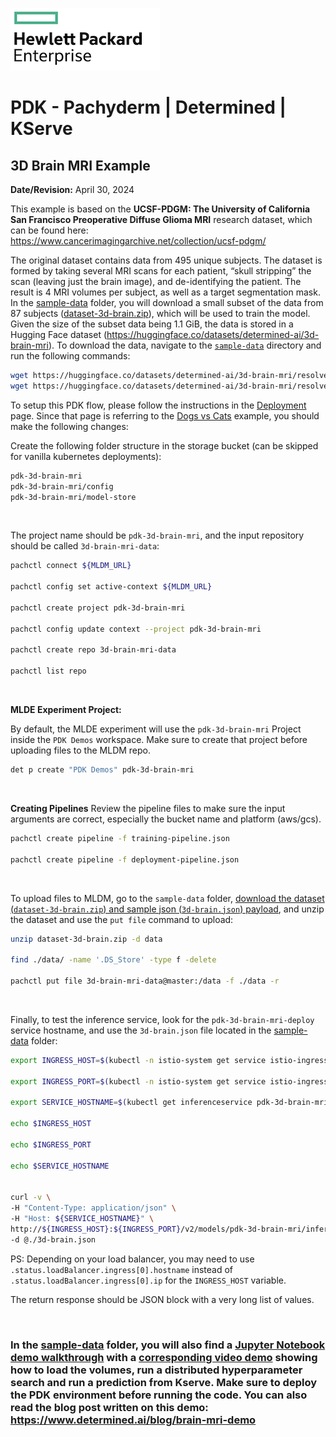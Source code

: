 ![alt text][hpe_logo]

[hpe_logo]: ../../deploy/images/hpe_logo.png "HPE Logo"

# PDK - Pachyderm | Determined | KServe
## 3D Brain MRI Example
**Date/Revision:** April 30, 2024

This example is based on the **UCSF-PDGM: The University of California San Francisco Preoperative Diffuse Glioma MRI** research dataset, which can be found here:<br/>
https://www.cancerimagingarchive.net/collection/ucsf-pdgm/

The original dataset contains data from 495 unique subjects. The dataset is formed by taking several MRI scans for each patient, “skull stripping” the scan (leaving just the brain image), and de-identifying the patient. The result is 4 MRI volumes per subject, as well as a target segmentation mask. In the [sample-data](./sample-data/) folder, you will download a small subset of the data from 87 subjects ([dataset-3d-brain.zip](./sample-data/dataset-3d-brain.zip)), which will be used to train the model. Given the size of the subset data being 1.1 GiB, the data is stored in a Hugging Face dataset (https://huggingface.co/datasets/determined-ai/3d-brain-mri). To download the data, navigate to the [`sample-data`](sample-data) directory and run the following commands:

```bash
wget https://huggingface.co/datasets/determined-ai/3d-brain-mri/resolve/main/dataset-3d-brain.zip
wget https://huggingface.co/datasets/determined-ai/3d-brain-mri/resolve/main/sample-payload/3d-brain.json
```


To setup this PDK flow, please follow the instructions in the [Deployment](../../deploy/README.md#setup) page. Since that page is referring to the [Dogs vs Cats](../dog-cat/readme.md) example, you should make the following changes:

Create the following folder structure in the storage bucket (can be skipped for vanilla kubernetes deployments):

```bash
pdk-3d-brain-mri
pdk-3d-brain-mri/config
pdk-3d-brain-mri/model-store
```

&nbsp;

The project name should be `pdk-3d-brain-mri`, and the input repository should be called `3d-brain-mri-data`:

```bash
pachctl connect ${MLDM_URL}

pachctl config set active-context ${MLDM_URL}

pachctl create project pdk-3d-brain-mri

pachctl config update context --project pdk-3d-brain-mri

pachctl create repo 3d-brain-mri-data

pachctl list repo
```

&nbsp;

**MLDE Experiment Project:**

By default, the MLDE experiment will use the `pdk-3d-brain-mri` Project inside the `PDK Demos` workspace. Make sure to create that project before uploading files to the MLDM repo.

```bash
det p create "PDK Demos" pdk-3d-brain-mri
```

&nbsp;

**Creating Pipelines**
Review the pipeline files to make sure the input arguments are correct, especially the bucket name and platform (aws/gcs).
```bash
pachctl create pipeline -f training-pipeline.json

pachctl create pipeline -f deployment-pipeline.json
```

&nbsp;

To upload files to MLDM, go to the `sample-data` folder, [download the dataset (`dataset-3d-brain.zip`) and sample json (`3d-brain.json`) payload](https://drive.google.com/drive/folders/1du5eHMRE6VOzUkYRmLdfCdmHRaoBryyy?usp=drive_link), and unzip the dataset and use the `put file` command to upload:

```bash
unzip dataset-3d-brain.zip -d data

find ./data/ -name '.DS_Store' -type f -delete

pachctl put file 3d-brain-mri-data@master:/data -f ./data -r
```

&nbsp;

Finally, to test the inference service, look for the `pdk-3d-brain-mri-deploy` service hostname, and use the `3d-brain.json` file located in the [sample-data](./sample-data/) folder:

```bash
export INGRESS_HOST=$(kubectl -n istio-system get service istio-ingressgateway -o jsonpath='{.status.loadBalancer.ingress[0].ip}')

export INGRESS_PORT=$(kubectl -n istio-system get service istio-ingressgateway -o jsonpath='{.spec.ports[?(@.name=="http2")].port}')

export SERVICE_HOSTNAME=$(kubectl get inferenceservice pdk-3d-brain-mri-deploy -n ${KSERVE_MODELS_NAMESPACE} -o jsonpath='{.status.url}' | cut -d "/" -f 3)

echo $INGRESS_HOST

echo $INGRESS_PORT

echo $SERVICE_HOSTNAME


curl -v \
-H "Content-Type: application/json" \
-H "Host: ${SERVICE_HOSTNAME}" \
http://${INGRESS_HOST}:${INGRESS_PORT}/v2/models/pdk-3d-brain-mri/infer \
-d @./3d-brain.json
```

PS: Depending on your load balancer, you may need to use `.status.loadBalancer.ingress[0].hostname` instead of `.status.loadBalancer.ingress[0].ip` for the `INGRESS_HOST` variable.


The return response should be JSON block with a very long list of values.

&nbsp;

### In the [sample-data](./sample-data/) folder, you will also find a [Jupyter Notebook demo walkthrough](sample-data/3DBrainMRIDemoWalkthrough.ipynb) with a [corresponding video demo](https://youtu.be/YkchRpVqHIE?si=22ogT5rq-ZFkz7Cy) showing how to load the volumes, run a distributed hyperparameter search and run a prediction from Kserve. Make sure to deploy the PDK environment before running the code. You can also read the blog post written on this demo: https://www.determined.ai/blog/brain-mri-demo
